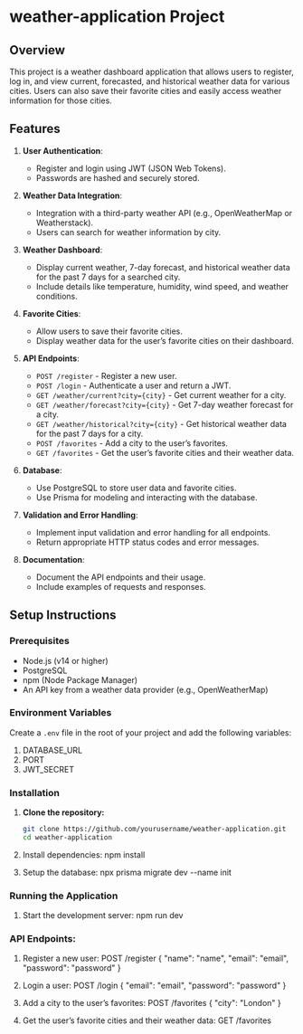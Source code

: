 # weather-application Project

## Overview
This project is a weather dashboard application that allows users to register, log in, and view current, forecasted, and historical weather data for various cities. Users can also save their favorite cities and easily access weather information for those cities.

## Features
1. **User Authentication**:
   - Register and login using JWT (JSON Web Tokens).
   - Passwords are hashed and securely stored.

2. **Weather Data Integration**:
   - Integration with a third-party weather API (e.g., OpenWeatherMap or Weatherstack).
   - Users can search for weather information by city.

3. **Weather Dashboard**:
   - Display current weather, 7-day forecast, and historical weather data for the past 7 days for a searched city.
   - Include details like temperature, humidity, wind speed, and weather conditions.

4. **Favorite Cities**:
   - Allow users to save their favorite cities.
   - Display weather data for the user’s favorite cities on their dashboard.

5. **API Endpoints**:
   - `POST /register` - Register a new user.
   - `POST /login` - Authenticate a user and return a JWT.
   - `GET /weather/current?city={city}` - Get current weather for a city.
   - `GET /weather/forecast?city={city}` - Get 7-day weather forecast for a city.
   - `GET /weather/historical?city={city}` - Get historical weather data for the past 7 days for a city.
   - `POST /favorites` - Add a city to the user’s favorites.
   - `GET /favorites` - Get the user’s favorite cities and their weather data.

6. **Database**:
   - Use PostgreSQL to store user data and favorite cities.
   - Use Prisma for modeling and interacting with the database.

7. **Validation and Error Handling**:
   - Implement input validation and error handling for all endpoints.
   - Return appropriate HTTP status codes and error messages.

8. **Documentation**:
   - Document the API endpoints and their usage.
   - Include examples of requests and responses.

## Setup Instructions

### Prerequisites
- Node.js (v14 or higher)
- PostgreSQL
- npm (Node Package Manager)
- An API key from a weather data provider (e.g., OpenWeatherMap)

### Environment Variables
Create a `.env` file in the root of your project and add the following variables:
1. DATABASE_URL
2. PORT
3. JWT_SECRET


### Installation

1. **Clone the repository:**
   ```bash
   git clone https://github.com/yourusername/weather-application.git
   cd weather-application

2. Install dependencies:
   npm install

3. Setup the database:
    npx prisma migrate dev --name init

### Running the Application

1. Start the development server:
   npm run dev

### API Endpoints:

1. Register a new user:
   POST /register
      {
        "name": "name",
         "email": "email",
        "password": "password"
      }

2. Login a user:
    POST /login
    {
      "email": "email",
      "password": "password"
    }

3. Add a city to the user’s favorites:
    POST /favorites
      {
        "city": "London"
      }

4. Get the user’s favorite cities and their weather data:
    GET /favorites


   
